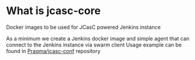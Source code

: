 # What is jcasc-core
Docker images to be used for JCasC powered Jenkins instance

As a minimum we create a Jenkins docker image and simple agent that can connect to the Jenkins instance via swarm client
Usage example can be found in [Praqma/jcasc-conf](https://github.com/Praqma/jcasc-conf) repository
